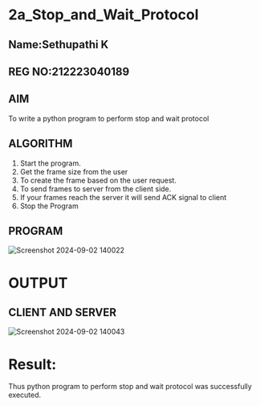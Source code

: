 # 2a_Stop_and_Wait_Protocol
## Name:Sethupathi K
## REG NO:212223040189
## AIM 
To write a python program to perform stop and wait protocol
## ALGORITHM
1. Start the program.
2. Get the frame size from the user
3. To create the frame based on the user request.
4. To send frames to server from the client side.
5. If your frames reach the server it will send ACK signal to client
6. Stop the Program
## PROGRAM
  ![Screenshot 2024-09-02 140022](https://github.com/user-attachments/assets/ee14d307-b260-44c2-83f9-a1b7e44c5168)


# OUTPUT
## CLIENT AND SERVER 
![Screenshot 2024-09-02 140043](https://github.com/user-attachments/assets/8e7052c1-ccb2-4292-95f8-e3d58a6c0cf8)


# Result:
Thus python program to perform stop and wait protocol was successfully executed.
